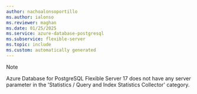 ```yaml
---
author: nachoalonsoportillo
ms.author: ialonso
ms.reviewer: maghan
ms.date: 01/25/2025
ms.service: azure-database-postgresql
ms.subservice: flexible-server
ms.topic: include
ms.custom: automatically generated
---
```

> [!NOTE]
> Azure Database for PostgreSQL Flexible Server 17 does not have any server parameter in the 'Statistics / Query and Index Statistics Collector' category.

